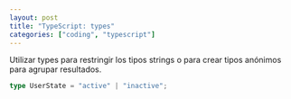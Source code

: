 ```yaml
---
layout: post
title: "TypeScript: types"
categories: ["coding", "typescript"]
---
```


Utilizar types para restringir los tipos strings o para crear<!--more--> tipos anónimos para agrupar resultados.

```typescript
type UserState = "active" | "inactive";
```
